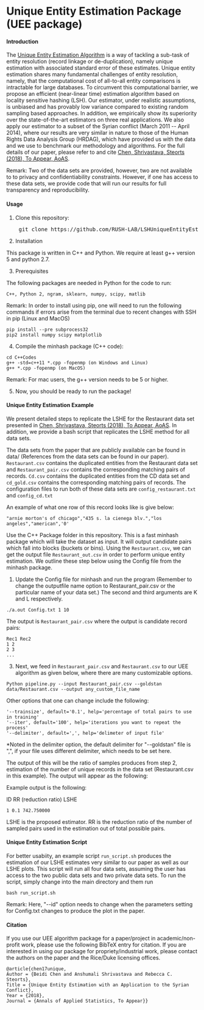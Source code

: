  Unique Entity Estimation Package (UEE package)
 =============
 
 #### Introduction
 
 The [Unique Entity Estimation Algorithm](http://arxiv.org/abs/1305.6659) is a way of tackling a sub-task of entity resolution (record linkage or de-duplication), namely unique estimation with associated standard error of these estimates. 
Unique entity estimation shares many fundamental challenges of entity resolution, namely, that the computational cost of all-to-all entity comparisons is intractable for large databases. To circumvent this computational barrier, we propose an efficient (near-linear time) estimation algorithm based on locality sensitive hashing (LSH). Our estimator, under realistic assumptions, is unbiased and has provably low variance compared to existing random sampling based approaches. In addition, we empirically show its superiority over the state-of-the-art estimators on three real applications. We also apply our estimator to a subset of the Syrian conflict (March 2011 -- April 2014), where our results are very similar in nature to those of the Human Rights Data Analysis Group (HRDAG), which have provided us with the data and we use to benchmark our methodology and algorithms. For the full details of our paper, please refer to and cite [Chen, Shrivastava, Steorts (2018), To Appear, AoAS](https://arxiv.org/abs/1710.02690).

Remark: Two of the data sets are provided, however, two are not available to to privacy and confidentiability constraints. However, if one has access to these data sets, we provide code that will run our results for full transparency and reproducibility. 

#### Usage

1. Clone this repository:
	<pre>
    git clone https://github.com/RUSH-LAB/LSHUniqueEntityEstimator.git
  </pre>
  
2. Installation

This package is written in C++ and Python. We require at least g++ version 5 and python 2.7. 

3.  Prerequisites

The following packages are needed in Python for the code to run: 

```
C++, Python 2, ngram, sklearn, numpy, scipy, matlib
```

Remark: In order to install using pip, one will need to run the following commands if errors arise from the terminal due to recent changes with SSH in pip (Linux and MacOS)

```
pip install --pre subprocess32
pip2 install numpy scipy matplotlib
```

4. Compile the minhash package (C++ code):

```
cd C++Codes
g++ -std=c++11 *.cpp -fopenmp (on Windows and Linux)
g++ *.cpp -fopenmp (on MacOS) 
```

Remark: For mac users, the g++ version needs to be 5 or higher.

5. Now, you should be ready to run the package! 

#### Unique Entity Estimation Example

We present detailed steps to replicate the LSHE for the Restaurant data set presented in [Chen, Shrivastava, Steorts (2018), To Appear, AoAS](https://arxiv.org/abs/1710.02690). In addition, we provide a bash script that replicates the LSHE method for all data sets. 

The data sets from the paper that are publicly available can be found in data/ (References from the data sets can be found in our paper). `Restaurant.csv` contains the duplicated entities from the Restaurant data set and 
`Restaurant_pair.csv` contains the corresponding matching pairs of records. `Cd.csv` contains the duplicated entities from the CD data set and `cd_gold.csv` contains the corresponding matching pairs of records. The configuration files to run both of these data sets are `config_restaurant.txt` and `config_cd.txt`

An example of what one row of this record looks like is give below: 

```
"arnie morton's of chicago","435 s. la cienega blv.","los angeles","american",'0'
```

Use the C++ Package folder in this repository. This is a fast minhash package which will take the dataset as input. It will output candidate pairs which fall into blocks (buckets or bins). Using the `Restaurant.csv`, we can get the output file 
`Restaurant_out.csv` in order to perform unique entity estimation. We outline these step below using the Config file from the minhash package. 


1. Update the Config file for minhash and run the program (Remember to change the outputfile name option to Restaurant_pair.csv or the particular name of your data set.) The second and third arguments are K and L respectively.
```
./a.out Config.txt 1 10
```

The output is `Restaurant_pair.csv` where the output is candidate record pairs:

```
Rec1 Rec2
1 2
2 3
...
```

3. Next, we feed in `Restaurant_pair.csv` and `Restaurant.csv` to our UEE algorithm as given below,
where there are many customizable options. 

```
Python pipeline.py --input Restaurant_pair.csv --goldstan data/Restaurant.csv --output any_custom_file_name
```


Other options that one can change include the following:
```
'--trainsize', default='0.1', help='percentage of total pairs to use in training'
'--iter', default='100', help='iterations you want to repeat the process'
'--delimiter', default=',', help='delimeter of input file'
```
*Noted in the delimiter option, the default delimiter for "--goldstan" file is ",", if your file uses different delimiter, which needs to be set here.

The output of this will be the ratio of samples produces from step 2, estimation of the number of unique records in the data set (Restaurant.csv in this example). The output will appear as the following: 


Example output is the following: 

ID RR (reduction ratio) LSHE 
```
1 0.1 742.750000
```

LSHE is the proposed estimator. RR is the reduction ratio of the number of sampled pairs used in the estimation out of total possible pairs.

#### Unique Entity Estimation Script

For better usabiity, an example script `run_script.sh` produces the estimation of our LSHE estimates very similar to our paper as well as our LSHE plots. This script will run all four data sets, assuming the user has access to the two public data sets and two private data sets. To run the script, simply change into the main directory and them run

```
bash run_script.sh
```

Remark:  Here,  "--id" option needs to change when the parameters setting for Config.txt changes to produce the plot in the paper. 


#### Citation

If you use our UEE algorithm package for a paper/project in academic/non-profit work, please use the following BibTeX entry for citation. If you are interested in using our package for propriety/industrial work, please contact the authors on the paper and the Rice/Duke licensing offices. 

```
@article{chen17unique,
Author = {Beidi Chen and Anshumali Shrivastava and Rebecca C. Steorts},
Title = {Unique Entity Estimation with an Application to the Syrian Conflict},
Year = {2018},
Journal = {Annals of Applied Statistics, To Appear}}
```
